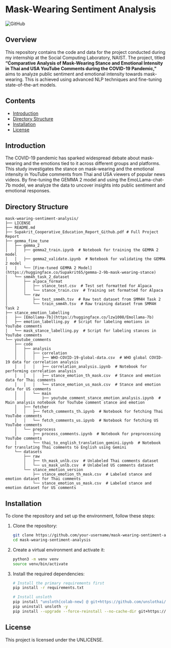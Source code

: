 # Mask-Wearing Sentiment Analysis

![GitHub](https://img.shields.io/github/license/Supakrit65/mask-wearing-sentiment-analysis)

## Overview

This repository contains the code and data for the project conducted during my internship at the Social Computing Laboratory, NAIST. The project, titled  **“Comparative Analysis of Mask-Wearing Stance and Emotional Intensity in Thai and USA YouTube Comments during the COVID-19 Pandemic,"** aims to analyze public sentiment and emotional intensity towards mask-wearing. This is achieved using advanced NLP techniques and fine-tuning state-of-the-art models.

## Contents

- [Introduction](#introduction)
- [Directory Structure](#directory-structure)
- [Installation](#installation)
- [License](#license)

## Introduction

The COVID-19 pandemic has sparked widespread debate about mask-wearing and the emotions tied to it across different groups and platforms. This study investigates the stance on mask-wearing and the emotional intensity in YouTube comments from Thai and USA viewers of popular news videos. By fine-tuning the GEMMA 2 model and using the EmoLLama-chat-7b model, we analyze the data to uncover insights into public sentiment and emotional responses.

## Directory Structure

```
mask-wearing-sentiment-analysis/
├── LICENSE
├── README.md
├── Supakrit_Cooperative_Education_Report_Github.pdf # Full Project Report
├── gemma_fine_tune
│   ├── gemma_2
│   │   ├── gemma2_train.ipynb  # Notebook for training the GEMMA 2 model
│   │   ├── gemma2_validate.ipynb  # Notebook for validating the GEMMA 2 model
|   |   └── [Fine-tuned GEMMA 2 Model](https://huggingface.co/Supakrit65/gemma-2-9b-mask-wearing-stance)
│   └── smm4h_task_2_dataset
│       ├── alpaca_format
│       │   ├── stance_test.csv  # Test set formatted for Alpaca
│       │   └── stance_train.csv  # Training set formatted for Alpaca
│       └── raw
│           ├── test_smm4h.tsv  # Raw test dataset from SMM4H Task 2
│           └── train_smm4h.tsv  # Raw training dataset from SMM4H Task 2
├── stance_emotion_labelling
|   ├── [Emollama-7b](https://huggingface.co/lzw1008/Emollama-7b)
│   ├── emotion_labelling.py  # Script for labeling emotions in YouTube comments
│   └── mask_stance_labelling.py  # Script for labeling stances in YouTube comments
└── youtube_comments
    ├── code
    │   ├── analysis
    │   │   ├── correlation
    │   │   │   ├── WHO-COVID-19-global-data.csv  # WHO global COVID-19 data for correlation analysis
    │   │   │   ├── correlation_analysis.ipynb  # Notebook for performing correlation analysis
    │   │   │   ├── stance_emotion_th_mask.csv  # Stance and emotion data for Thai comments
    │   │   │   └── stance_emotion_us_mask.csv  # Stance and emotion data for US comments
    │   │   └── main
    │   │       ├── youtube_comment_stance_emotion_analysis.ipynb  # Main analysis notebook for YouTube comment stance and emotion
    │   ├── fetcher
    │   │   ├── fetch_comments_th.ipynb  # Notebook for fetching Thai YouTube comments
    │   │   └── fetch_comments_us.ipynb  # Notebook for fetching US YouTube comments
    │   └── preprocess
    │       ├── process_comments.ipynb  # Notebook for preprocessing YouTube comments
    │       └── thai_to_english_translation_gemini.ipynb  # Notebook for translating Thai comments to English using Gemini
    └── datasets
        ├── raw
        │   ├── th_mask_unlb.csv  # Unlabeled Thai comments dataset
        │   └── us_mask_unlb.csv  # Unlabeled US comments dataset
        └── stance_emotion_version
            ├── stance_emotion_th_mask.csv  # Labeled stance and emotion dataset for Thai comments
            └── stance_emotion_us_mask.csv  # Labeled stance and emotion dataset for US comments

```

## Installation

To clone the repository and set up the environment, follow these steps:

1. Clone the repository:
   ```sh
   git clone https://github.com/your-username/mask-wearing-sentiment-analysis.git
   cd mask-wearing-sentiment-analysis
   ```

2.	Create a virtual environment and activate it:
    ```sh
    python3 -m venv venv
    source venv/bin/activate 
    ```

3. Install the required dependencies:
    ```sh
    # Install the primary requirements first
    pip install -r requirements.txt

    # Install unsloth
    pip install "unsloth[colab-new] @ git+https://github.com/unslothai/unsloth.git"
    pip uninstall unsloth -y
    pip install --upgrade --force-reinstall --no-cache-dir git+https://github.com/unslothai/unsloth.git
    ```

## License
This project is licensed under the UNLICENSE.